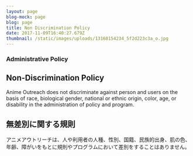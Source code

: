 ```yaml
---
layout: page
blog-mock: page
blog: page
title: Non Discrimination Policy
date: 2017-11-09T16:40:27.679Z
thumbnail: /static/images/uploads/13168154234_5f2d223c3a_o.jpg
---
```

### Administrative Policy

## Non-Discrimination Policy

Anime Outreach does not discriminate against person and users on the basis of race, biological gender, national or ethnic origin, color, age, or disability in the administration of policy and program.

## 無差別に関する規則

アニメアウトリーチは、人や利用者の人種、性別、国籍、民族的出身、肌の色、年齢、障がいをもとに規則やプログラムにおいて差別をすることはありません。
